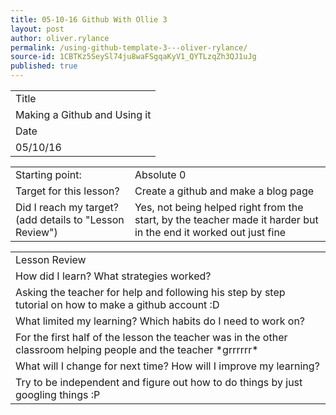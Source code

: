 ```yaml
---
title: 05-10-16 Github With Ollie 3
layout: post
author: oliver.rylance
permalink: /using-github-template-3---oliver-rylance/
source-id: 1CBTKz5SeySl74ju8waFSgqaKyV1_QYTLzqZh3QJ1uJg
published: true
---
```

<table>
  <tr>
    <td>Title</td>
    </tr>
    <tr>
    <td>Making a Github and Using it</td>
    </tr>
    <tr>
    <td>Date</td>
    </tr>
    <tr>
    <td>05/10/16</td>
  </tr>
</table>


<table>
  <tr>
    <td>Starting point:</td>
    <td>Absolute 0</td>
  </tr>
  <tr>
    <td>Target for this lesson?</td>
    <td>Create a github and make a blog page</td>
  </tr>
  <tr>
    <td>Did I reach my target? 
(add details to "Lesson Review")</td>
    <td>Yes, not being helped right from the start, by the teacher made it harder but in the end it worked out just fine</td>
  </tr>
</table>


<table>
  <tr>
    <td>Lesson Review</td>
  </tr>
  <tr>
    <td>How did I learn? What strategies worked?</td>
  </tr>
  <tr>
    <td>Asking the teacher for help and following his step by step tutorial on how to make a github account :D</td>
  </tr>
  <tr>
    <td>What limited my learning? Which habits do I need to work on? </td>
  </tr>
  <tr>
    <td>For the first half of the lesson the teacher was in the other classroom helping people and the teacher *grrrrrr*</td>
  </tr>
  <tr>
    <td>What will I change for next time? How will I improve my learning?</td>
  </tr>
  <tr>
    <td>Try to be independent and figure out how to do things by just googling things :P</td>
  </tr>
</table>


